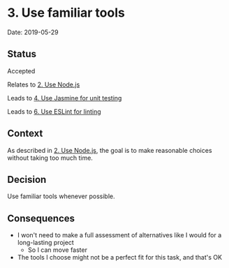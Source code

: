 # 3. Use familiar tools

Date: 2019-05-29

## Status

Accepted

Relates to [2. Use Node.js](0002-use-node-js.md)

Leads to [4. Use Jasmine for unit testing](0004-use-jasmine-for-unit-testing.md)

Leads to [6. Use ESLint for linting](0006-use-eslint-for-linting.md)

## Context

As described in [2. Use Node.js](0002-use-node-js.md), the goal is to make
reasonable choices without taking too much time.

## Decision

Use familiar tools whenever possible.

## Consequences

 - I won't need to make a full assessment of alternatives like I would for a
   long-lasting project
    - So I can move faster
 - The tools I choose might not be a perfect fit for this task, and that's OK
